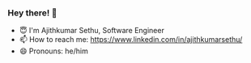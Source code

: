 ### Hey there! 👋

- 😇 I'm Ajithkumar Sethu, Software Engineer
- 📫 How to reach me: https://www.linkedin.com/in/ajithkumarsethu/
- 😄 Pronouns: he/him
